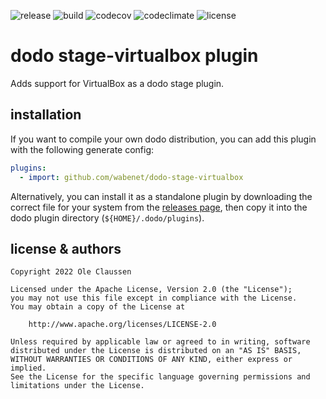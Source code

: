 ![release](https://img.shields.io/github/v/release/wabenet/dodo-stage-virtualbox?sort=semver)
![build](https://img.shields.io/github/workflow/status/wabenet/dodo-stage-virtualbox/CI?logo=github)
![codecov](https://img.shields.io/codecov/c/github/wabenet/dodo-stage-virtualbox?logo=codecov)
![codeclimate](https://img.shields.io/codeclimate/maintainability/wabenet/dodo-stage-virtualbox?logo=codeclimate)
![license](https://img.shields.io/github/license/wabenet/dodo-stage-virtualbox)

# dodo stage-virtualbox plugin

Adds support for VirtualBox as a dodo stage plugin.

## installation

If you want to compile your own dodo distribution, you can add this plugin with the
following generate config:

```yaml
plugins:
  - import: github.com/wabenet/dodo-stage-virtualbox
```

Alternatively, you can install it as a standalone plugin by downloading the
correct file for your system from the [releases page](https://github.com/wabenet/dodo-stage-virtualbox/releases),
then copy it into the dodo plugin directory (`${HOME}/.dodo/plugins`).

## license & authors

```text
Copyright 2022 Ole Claussen

Licensed under the Apache License, Version 2.0 (the "License");
you may not use this file except in compliance with the License.
You may obtain a copy of the License at

    http://www.apache.org/licenses/LICENSE-2.0

Unless required by applicable law or agreed to in writing, software
distributed under the License is distributed on an "AS IS" BASIS,
WITHOUT WARRANTIES OR CONDITIONS OF ANY KIND, either express or implied.
See the License for the specific language governing permissions and
limitations under the License.
```
